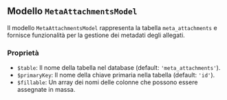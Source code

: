 ## Modello `MetaAttachmentsModel`

Il modello `MetaAttachmentsModel` rappresenta la tabella `meta_attachments` e fornisce funzionalità per la gestione dei metadati degli allegati.

### Proprietà

* `$table`: Il nome della tabella nel database (default: `'meta_attachments'`).
* `$primaryKey`: Il nome della chiave primaria nella tabella (default: `'id'`).
* `$fillable`: Un array dei nomi delle colonne che possono essere assegnate in massa.

